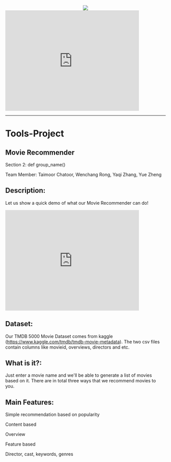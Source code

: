 <div align="center">
  <img src="https://pbs.twimg.com/media/DtYt8ywWwAA4xk0.jpg"><br>
</div>
<iframe width="420" height="315" src="https://youtu.be/xVW1FXe6zi4" frameborder=“0” allowfullscreen></iframe>

-----------------
# Tools-Project

## Movie Recommender
Section 2: def group_name()

Team Member: Taimoor Chatoor, Wenchang Rong, Yaqi Zhang, Yue Zheng

## Description:
Let us show a quick demo of what our Movie Recommender can do!
<iframe width="420" height="315" src="https://youtu.be/xVW1FXe6zi4" frameborder=“0” allowfullscreen></iframe>
	
## Dataset:
Our TMDB 5000 Movie Dataset comes from kaggle (https://www.kaggle.com/tmdb/tmdb-movie-metadata). The two csv files contain columns like movieid, overviews, directors and etc.

## What is it?:
Just enter a movie name and we'll be able to generate a list of movies based on it. There are in total three ways that we recommend movies to you.

## Main Features:
Simple recommendation based on popularity

Content based

Overview

Feature based

Director, cast, keywords, genres


